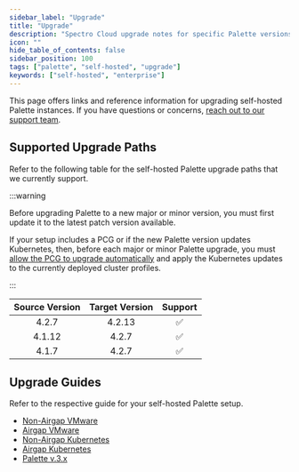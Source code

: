 ```yaml
---
sidebar_label: "Upgrade"
title: "Upgrade"
description: "Spectro Cloud upgrade notes for specific Palette versions."
icon: ""
hide_table_of_contents: false
sidebar_position: 100
tags: ["palette", "self-hosted", "upgrade"]
keywords: ["self-hosted", "enterprise"]
---
```


This page offers links and reference information for upgrading self-hosted Palette instances. If you have questions or
concerns, [reach out to our support team](http://support.spectrocloud.io/).

## Supported Upgrade Paths

Refer to the following table for the self-hosted Palette upgrade paths that we currently support.

:::warning

Before upgrading Palette to a new major or minor version, you must first update it to the latest patch version
available.

If your setup includes a PCG or if the new Palette version updates Kubernetes, then, before each major or minor Palette
upgrade, you must [allow the PCG to upgrade automatically](../../clusters/pcg/manage-pcg/pcg-upgrade.md) and apply the
Kubernetes updates to the currently deployed cluster profiles.

:::

| **Source Version** | **Target Version** |    **Support**     |
| :----------------: | :----------------: | :----------------: |
|       4.2.7        |       4.2.13       | :white_check_mark: |
|       4.1.12       |       4.2.7        | :white_check_mark: |
|       4.1.7        |       4.2.7        | :white_check_mark: |

## Upgrade Guides

Refer to the respective guide for your self-hosted Palette setup.

- [Non-Airgap VMware](upgrade-vmware/non-airgap.md)
- [Airgap VMware](upgrade-vmware/airgap.md)
- [Non-Airgap Kubernetes](upgrade-k8s/non-airgap.md)
- [Airgap Kubernetes](upgrade-k8s/airgap.md)
- [Palette v.3.x](palette-3-x.md)
